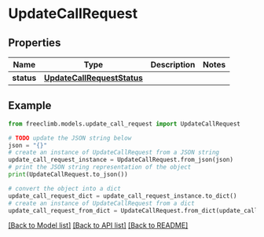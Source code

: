 # UpdateCallRequest


## Properties

Name | Type | Description | Notes
------------ | ------------- | ------------- | -------------
**status** | [**UpdateCallRequestStatus**](UpdateCallRequestStatus.md) |  | 

## Example

```python
from freeclimb.models.update_call_request import UpdateCallRequest

# TODO update the JSON string below
json = "{}"
# create an instance of UpdateCallRequest from a JSON string
update_call_request_instance = UpdateCallRequest.from_json(json)
# print the JSON string representation of the object
print(UpdateCallRequest.to_json())

# convert the object into a dict
update_call_request_dict = update_call_request_instance.to_dict()
# create an instance of UpdateCallRequest from a dict
update_call_request_from_dict = UpdateCallRequest.from_dict(update_call_request_dict)
```
[[Back to Model list]](../README.md#documentation-for-models) [[Back to API list]](../README.md#documentation-for-api-endpoints) [[Back to README]](../README.md)


